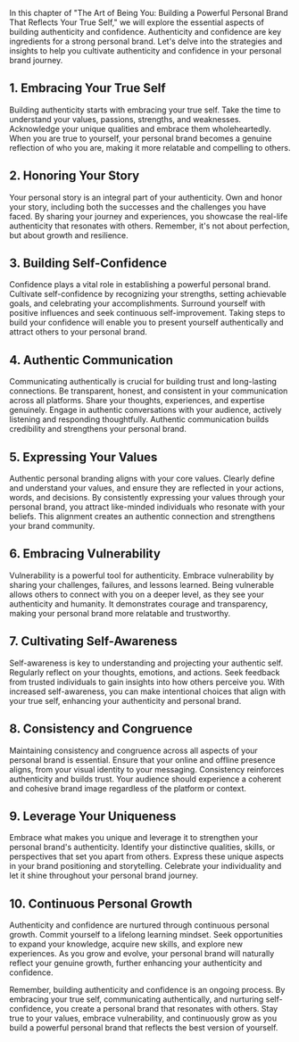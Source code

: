 
In this chapter of "The Art of Being You: Building a Powerful Personal Brand That Reflects Your True Self," we will explore the essential aspects of building authenticity and confidence. Authenticity and confidence are key ingredients for a strong personal brand. Let's delve into the strategies and insights to help you cultivate authenticity and confidence in your personal brand journey.

1\. Embracing Your True Self
---------------------------

Building authenticity starts with embracing your true self. Take the time to understand your values, passions, strengths, and weaknesses. Acknowledge your unique qualities and embrace them wholeheartedly. When you are true to yourself, your personal brand becomes a genuine reflection of who you are, making it more relatable and compelling to others.

2\. Honoring Your Story
----------------------

Your personal story is an integral part of your authenticity. Own and honor your story, including both the successes and the challenges you have faced. By sharing your journey and experiences, you showcase the real-life authenticity that resonates with others. Remember, it's not about perfection, but about growth and resilience.

3\. Building Self-Confidence
---------------------------

Confidence plays a vital role in establishing a powerful personal brand. Cultivate self-confidence by recognizing your strengths, setting achievable goals, and celebrating your accomplishments. Surround yourself with positive influences and seek continuous self-improvement. Taking steps to build your confidence will enable you to present yourself authentically and attract others to your personal brand.

4\. Authentic Communication
--------------------------

Communicating authentically is crucial for building trust and long-lasting connections. Be transparent, honest, and consistent in your communication across all platforms. Share your thoughts, experiences, and expertise genuinely. Engage in authentic conversations with your audience, actively listening and responding thoughtfully. Authentic communication builds credibility and strengthens your personal brand.

5\. Expressing Your Values
-------------------------

Authentic personal branding aligns with your core values. Clearly define and understand your values, and ensure they are reflected in your actions, words, and decisions. By consistently expressing your values through your personal brand, you attract like-minded individuals who resonate with your beliefs. This alignment creates an authentic connection and strengthens your brand community.

6\. Embracing Vulnerability
--------------------------

Vulnerability is a powerful tool for authenticity. Embrace vulnerability by sharing your challenges, failures, and lessons learned. Being vulnerable allows others to connect with you on a deeper level, as they see your authenticity and humanity. It demonstrates courage and transparency, making your personal brand more relatable and trustworthy.

7\. Cultivating Self-Awareness
-----------------------------

Self-awareness is key to understanding and projecting your authentic self. Regularly reflect on your thoughts, emotions, and actions. Seek feedback from trusted individuals to gain insights into how others perceive you. With increased self-awareness, you can make intentional choices that align with your true self, enhancing your authenticity and personal brand.

8\. Consistency and Congruence
-----------------------------

Maintaining consistency and congruence across all aspects of your personal brand is essential. Ensure that your online and offline presence aligns, from your visual identity to your messaging. Consistency reinforces authenticity and builds trust. Your audience should experience a coherent and cohesive brand image regardless of the platform or context.

9\. Leverage Your Uniqueness
---------------------------

Embrace what makes you unique and leverage it to strengthen your personal brand's authenticity. Identify your distinctive qualities, skills, or perspectives that set you apart from others. Express these unique aspects in your brand positioning and storytelling. Celebrate your individuality and let it shine throughout your personal brand journey.

10\. Continuous Personal Growth
------------------------------

Authenticity and confidence are nurtured through continuous personal growth. Commit yourself to a lifelong learning mindset. Seek opportunities to expand your knowledge, acquire new skills, and explore new experiences. As you grow and evolve, your personal brand will naturally reflect your genuine growth, further enhancing your authenticity and confidence.

Remember, building authenticity and confidence is an ongoing process. By embracing your true self, communicating authentically, and nurturing self-confidence, you create a personal brand that resonates with others. Stay true to your values, embrace vulnerability, and continuously grow as you build a powerful personal brand that reflects the best version of yourself.
